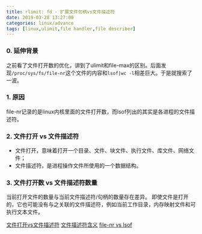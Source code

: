 ```yaml
---
title: rlimit: fd - 扩展文件句柄vs文件描述符
date: 2019-03-28 13:27:00
categories: linux/advance
tags: [linux,ulimit,file handler,file describer]
---
```


### 0. 延伸背景
之前看了文件打开数的优化，讲到了ulimit和file-max的区别。后面发现`/proc/sys/fs/file-nr`这个文件的内容和`lsof|wc -l`相差巨大。于是就搜索了一波。

### 1. 原因
file-nr记录的是linux内核里面的文件打开数，而lsof列出的其实是各进程的文件描述符。

### 2. 文件打开 vs 文件描述符
- 文件打开，意味着打开一个目录、文件、块文件、执行文件、库文件、网络文件；  
- 文件描述符，是进程操作文件所使用的一个数据结构。

### 3. 文件打开数 vs 文件描述符数量
当前打开文件的数量与当前文件描述符/句柄的数量存在差异。 即使文件是打开的，它也可能没有与之关联的文件描述符，例如当前工作目录，内存映射文件和可执行文本文件。

[文件打开vs文件描述符](https://www.thegeekdiary.com/linux-interview-questions-open-files-open-file-descriptors/)
[文件描述符含义](https://stackoverflow.com/questions/25140730/what-does-the-fd-column-of-pipes-listed-by-lsof-mean)
[file-nr vs lsof](https://unix.stackexchange.com/questions/176967/why-file-nr-and-lsof-count-on-open-files-differs)